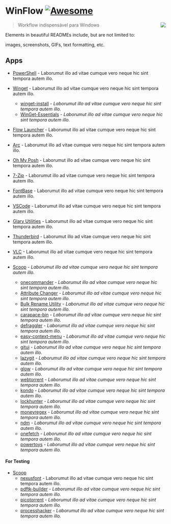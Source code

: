 
# WinFlow [![Awesome](https://cdn.jsdelivr.net/gh/sindresorhus/awesome@d7305f38d29fed78fa85652e3a63e154dd8e8829/media/badge.svg)](https://github.com/sindresorhus/awesome#readme)

> Workflow indispensável para Windows
> <img src="icon.png" align="right"/>

Elements in beautiful READMEs include, but are not limited to:

images, screenshots, GIFs, text formatting, etc.

## Apps

- [PowerShell](https://learn.microsoft.com/pt-br/powershell/) - Laborumut illo ad vitae cumque vero neque hic sint tempora autem illo.
- [Winget](https://learn.microsoft.com/pt-br/windows/package-manager/winget/) - Laborumut illo ad vitae cumque vero neque hic sint tempora autem illo.
    - [winget-install](https://github.com/asheroto/winget-install) - *Laborumut illo ad vitae cumque vero neque hic sint tempora autem illo.*
    - [WinGet-Essentials](https://github.com/jjcarrier/PS-WinGet-Essentials) - *Laborumut illo ad vitae cumque vero neque hic sint tempora autem illo.*

- [Flow Launcher](https://www.flowlauncher.com/) - Laborumut illo ad vitae cumque vero neque hic sint tempora autem illo.
- [Arc](https://arc.net/) - Laborumut illo ad vitae cumque vero neque hic sint tempora autem illo.
- [Oh My Posh](https://ohmyposh.dev/) - Laborumut illo ad vitae cumque vero neque hic sint tempora autem illo.
- [7-Zip](https://7-zip.org/) - Laborumut illo ad vitae cumque vero neque hic sint tempora autem illo.
- [FontBase](https://fontba.se/) - Laborumut illo ad vitae cumque vero neque hic sint tempora autem illo.
- [VSCode](https://code.visualstudio.com/) - Laborumut illo ad vitae cumque vero neque hic sint tempora autem illo.
- [Glary Utilities](https://www.glarysoft.com/) - Laborumut illo ad vitae cumque vero neque hic sint tempora autem illo.
- [Thunderbird](https://www.thunderbird.net/pt-BR/) - Laborumut illo ad vitae cumque vero neque hic sint tempora autem illo.
- [VLC](https://www.videolan.org/vlc/) - Laborumut illo ad vitae cumque vero neque hic sint tempora autem illo.

- [Scoop](https://github.com/ThomasNieto/Scoop) - *Laborumut illo ad vitae cumque vero neque hic sint tempora autem illo.*
    - [onecommander](https://www.onecommander.com/) - *Laborumut illo ad vitae cumque vero neque hic sint tempora autem illo.*
    - [Attribute Changer](https://www.petges.lu/) - *Laborumut illo ad vitae cumque vero neque hic sint tempora autem illo.*
    - [Bulk Rename Utility](https://www.bulkrenameutility.co.uk/) - *Laborumut illo ad vitae cumque vero neque hic sint tempora autem illo.*
    - [carapace-bin](https://carapace-sh.github.io/carapace-bin/carapace-bin.html) - *Laborumut illo ad vitae cumque vero neque hic sint tempora autem illo.*
    - [defraggler](https://www.ccleaner.com/defraggler) - *Laborumut illo ad vitae cumque vero neque hic sint tempora autem illo.*
    - [easy-context-menu](https://www.sordum.org/7615/easy-context-menu-v1-6/) - *Laborumut illo ad vitae cumque vero neque hic sint tempora autem illo.*
    - [gitui](https://github.com/extrawurst/gitui) - *Laborumut illo ad vitae cumque vero neque hic sint tempora autem illo.*
    - [lazygit](https://github.com/jesseduffield/lazygit) - *Laborumut illo ad vitae cumque vero neque hic sint tempora autem illo.*
    - [glow](https://github.com/charmbracelet/glow) - *Laborumut illo ad vitae cumque vero neque hic sint tempora autem illo.*
    - [webtorrent](https://webtorrent.io/desktop/) - *Laborumut illo ad vitae cumque vero neque hic sint tempora autem illo.*
    - [kondo](https://github.com/tbillington/kondo) - *Laborumut illo ad vitae cumque vero neque hic sint tempora autem illo.*
    - [lockhunter](https://lockhunter.com/) - *Laborumut illo ad vitae cumque vero neque hic sint tempora autem illo.*
    - [moneyregex](https://moneymanagerex.org/) - *Laborumut illo ad vitae cumque vero neque hic sint tempora autem illo.*
    - [ndm](https://github.com/720kb/ndm) - *Laborumut illo ad vitae cumque vero neque hic sint tempora autem illo.*
    - [onefetch](https://github.com/o2sh/onefetch?tab=readme-ov-file) - *Laborumut illo ad vitae cumque vero neque hic sint tempora autem illo.*
    - [powertoys](https://github.com/microsoft/PowerToys) - *Laborumut illo ad vitae cumque vero neque hic sint tempora autem illo.*



#### For Testing

- [Scoop](https://github.com/ThomasNieto/Scoop)
    - [nexusfont](https://www.xiles.app/) - Laborumut illo ad vitae cumque vero neque hic sint tempora autem illo.
    - [pdftk-builder](https://pdftk-builder-enhanced.sourceforge.io/) - *Laborumut illo ad vitae cumque vero neque hic sint tempora autem illo.*
    - [picotorrent](https://github.com/picotorrent/picotorrent) - *Laborumut illo ad vitae cumque vero neque hic sint tempora autem illo.*
    - [processhacker](https://processhacker.sourceforge.io/) - *Laborumut illo ad vitae cumque vero neque hic sint tempora autem illo.*


<!-- ## License

[![CC0](https://licensebuttons.net/p/zero/1.0/88x31.png)](https://creativecommons.org/publicdomain/zero/1.0/) -->